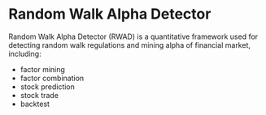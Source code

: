# Random Walk Alpha Detector
Random Walk Alpha Detector (RWAD) is a quantitative framework used for detecting random walk regulations and mining alpha of financial market, including:
  - factor mining
  - factor combination
  - stock prediction
  - stock trade
  - backtest
